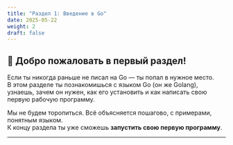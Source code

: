 ```yaml
---
title: "Раздел 1: Введение в Go"
date: 2025-05-22
weight: 2
draft: false
---
```


## 👋 Добро пожаловать в первый раздел!

Если ты никогда раньше не писал на Go — ты попал в нужное место.  
В этом разделе ты познакомишься с языком Go (он же Golang), узнаешь, зачем он нужен, как его установить и как написать свою первую рабочую программу.

Мы не будем торопиться. Всё объясняется пошагово, с примерами, понятным языком.  
К концу раздела ты уже сможешь **запустить свою первую программу**.

---